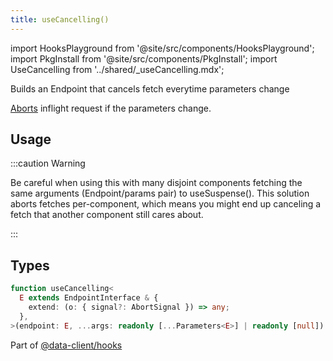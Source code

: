 ```yaml
---
title: useCancelling()
---
```


import HooksPlayground from '@site/src/components/HooksPlayground';
import PkgInstall from '@site/src/components/PkgInstall';
import UseCancelling from '../shared/\_useCancelling.mdx';

<head>
  <title>useCancelling() - Declarative fetch aborting for React</title>
</head>

Builds an Endpoint that cancels fetch everytime parameters change

[Aborts](https://developer.mozilla.org/en-US/docs/Web/API/AbortController) inflight request if the parameters change.

## Usage

<PkgInstall pkgs="@data-client/hooks" />

<UseCancelling />

:::caution Warning

Be careful when using this with many disjoint components fetching the same
arguments (Endpoint/params pair) to useSuspense(). This solution aborts fetches per-component,
which means you might end up canceling a fetch that another component still cares about.

:::

## Types

```typescript
function useCancelling<
  E extends EndpointInterface & {
    extend: (o: { signal?: AbortSignal }) => any;
  },
>(endpoint: E, ...args: readonly [...Parameters<E>] | readonly [null]): E {
```

Part of [@data-client/hooks](https://www.npmjs.com/package/@data-client/hooks)
